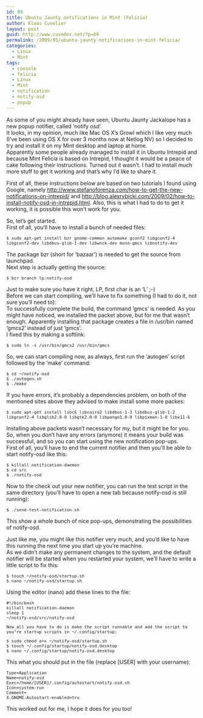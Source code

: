 ```yaml
---
id: 89
title: Ubuntu Jaunty notifications in Mint (Felicia)
author: Klaas Cuvelier
layout: post
guid: http://www.cuvedev.net/?p=89
permalink: /2009/05/ubuntu-jaunty-notifications-in-mint-felicia/
categories:
  - Linux
  - Mint
tags:
  - console
  - felicia
  - Linux
  - Mint
  - notification
  - notify-osd
  - popup
---
```

As some of you might already have seen, Ubuntu Jaunty Jackalope has a new popup notifier, called &#8216;notify osd&#8217;.  
It looks, in my opinion, much like Mac OS X&#8217;s Growl which I like very much (I&#8217;ve been using OS X for over 3 months now at Netlog NV) so I decided to try and install it on my Mint desktop and laptop at home.  
Apparently some people already managed to install it in Ubuntu Intrepid and because Mint Felicia is based on Intrepid, I thought it would be a peace of cake following their instructions. Turned out it wasn&#8217;t. I had to install much more stuff to get it working and that&#8217;s why I&#8217;d like to share it.

First of all, these instructions below are based on two tutorials I found using Google, namely http://www.stefanoforenza.com/how-to-get-the-new-notifications-on-intrepid/ and http://blog.alexrybicki.com/2009/02/how-to-install-notify-osd-in-intrepid.html. Also, this is what I had to do to get it working, it is possible this won&#8217;t work for you.

So, let&#8217;s get started.  
First of all, you&#8217;ll have to install a bunch of needed files:

<p style="font-family: monospace; font-size: 11px">
  $ sudo apt-get install bzr gnome-common automake gconf2 libgconf2-4 libgconf2-dev libdbus-glib-1-dev libwnck-dev mono-gmcs libnotify-dev
</p>

The package bzr (short for &#8216;bazaar&#8217;) is needed to get the source from launchpad.  
Next step is actually getting the source:

<p style="font-family: monospace; font-size: 11px">
  $ bzr branch lp:notify-osd
</p>

Just to make sure you have it right, LP, first char is an &#8216;L&#8217; ;-)  
Before we can start compiling, we&#8217;ll have to fix something (I had to do it, not sure you&#8217;ll need to):  
To successfully complete the build, the command &#8216;gmcs&#8217; is needed. As you might have noticed, we installed the packet above, but for me that wasn&#8217;t enough. Apparently installing that package creates a file in /usr/bin named &#8216;gmcs2&#8242; instead of just &#8216;gmcs&#8217;.  
I fixed this by making a softlink:

<p style="font-family: monospace; font-size: 11px">
  $ sudo ln -s /usr/bin/gmcs2 /usr/bin/gmcs
</p>

So, we can start compiling now, as always, first run the &#8216;autogen&#8217; script followed by the &#8216;make&#8217; command:

<p style="font-family: monospace; font-size: 11px">
  $ cd ~/notify-osd<br /> $ ./autogen.sh<br /> $ ./make
</p>

If you have errors, it&#8217;s probably a dependencies problem, on both of the mentioned sites above they advised to make install some more packes:

<p style="font-family: monospace; font-size: 11px">
  $ sudo apt-get install libc6 libcairo2 libdbus-1-3 libdbus-glib-1-2 libgconf2-4 libglib2.0-0 libgtk2.0-0 libpango1.0-0 libpixman-1-0 libx11-6
</p>

Installing above packets wasn&#8217;t necessary for my, but it might be for you.  
So, when you don&#8217;t have any errors (anymore) it means your build was successful, and so you can start using the new notification pop-ups.  
First of all, you&#8217;ll have to end the current notifier and then you&#8217;ll be able to start notify-osd like this:

<p style="font-family: monospace; font-size: 11px">
  $ killall notification-daemon<br /> $ cd src<br /> $ ./notify-osd
</p>

Now to the check out your new notifier, you can run the test script in the same directory (you&#8217;ll have to open a new tab because notify-osd is still running):

<p style="font-family: monospace; font-size: 11px">
  $ ./send-test-notification.sh
</p>

This show a whole bunch of nice pop-ups, demonstrating the possibilities of notify-osd.

Just like me, you might like this notifier very much, and you&#8217;d like to have this running the next time you start up you&#8217;re machine.  
As we didn&#8217;t make any permanent changes to the system, and the default notifier will be started when you restarted your system, we&#8217;ll have to write a little script to fix this:

<p style="font-family: monospace; font-size: 11px">
  $ touch ~/notify-osd/startup.sh<br /> $ nano ~/notify-osd/startup.sh
</p>

Using the editor (nano) add these lines to the file:

<p style="font-family: monospace; font-size: 11px">
  #!/bin/bash<br /> killall notification-daemon<br /> sleep 1<br /> ~/notify-osd/src/notify-osd
</p>

<p style="font-family: monospace; font-size: 11px">
  Now all you have to do is make the script runnable and add the script to you&#8217;re startup scripts in ~/.config/startup:
</p>

<p style="font-family: monospace; font-size: 11px">
  $ sudo chmod a+x ~/notify-osd/startup.sh<br /> $ touch ~/.config/startup/notify-osd.desktop<br /> $ nano ~/.config/startup/notify-osd.desktop
</p>

This what you should put in the file (replace [USER] with your username):

<p style="font-family: monospace; font-size: 11px">
  Type=Application<br /> Name=notify-osd<br /> Exec=/home/[USER]/.config/autostart/notify-osd.sh<br /> Icon=system-run<br /> Comment=<br /> X-GNOME-Autostart-enabled=tru
</p>

This worked out for me, I hope it does for you too!